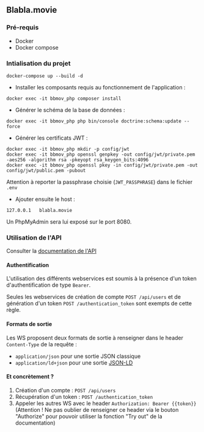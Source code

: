 ## Blabla.movie

### Pré-requis
- Docker
- Docker compose 

### Intialisation du projet
```shell script
docker-compose up --build -d
```
- Installer les composants requis au fonctionnement de l'application :
```shell script
docker exec -it bbmov_php composer install
```
- Générer le schéma de la base de données :
```shell script
docker exec -it bbmov_php php bin/console doctrine:schema:update --force
```
- Générer les certificats JWT : 
```shell script
docker exec -it bbmov_php mkdir -p config/jwt
docker exec -it bbmov_php openssl genpkey -out config/jwt/private.pem -aes256 -algorithm rsa -pkeyopt rsa_keygen_bits:4096
docker exec -it bbmov_php openssl pkey -in config/jwt/private.pem -out config/jwt/public.pem -pubout
```
Attention à reporter la passphrase choisie (`JWT_PASSPHRASE`) dans le fichier `.env`

- Ajouter ensuite le host :
```text
127.0.0.1	blabla.movie
```
Un PhpMyAdmin sera lui exposé sur le port 8080.

### Utilisation de l'API
Consulter la [documentation de l'API](http://blabla.movie)

#### Authentification
L'utilisation des différents webservices est soumis à la présence d'un token d'authentification de type `Bearer`.
 
Seules les webservices de création de compte `POST /api/users` et de génération d'un token `POST /authentication_token` sont exempts de cette règle.

#### Formats de sortie
Les WS proposent deux formats de sortie à renseigner dans le header `Content-Type` de la requête :
- `application/json` pour une sortie JSON classique
- `application/ld+json` pour une sortie [JSON-LD](https://en.wikipedia.org/wiki/JSON-LD)

#### Et concrètement ?
1. Création d'un compte : `POST /api/users`
1. Récupération d'un token : `POST /authentication_token`
1. Appeler les autres WS avec le header `Authorization: Bearer {{token}}` (Attention ! Ne pas oublier de renseigner ce header via le bouton "Authorize" pour pouvoir utiliser la fonction "Try out" de la documentation)
